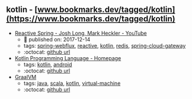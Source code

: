 kotlin - [www.bookmarks.dev/tagged/kotlin](https://www.bookmarks.dev/tagged/kotlin)
---
* [Reactive Spring - Josh Long, Mark Heckler - YouTube](https://www.youtube.com/watch?v=l7VBdWhtl7A)
    * :calendar: published on: 2017-12-14
    * tags: [spring-webflux](../tagged/spring-webflux.md), [reactive](../tagged/reactive.md), [kotlin](../tagged/kotlin.md), [redis](../tagged/redis.md), [spring-cloud-gateway](../tagged/spring-cloud-gateway.md)
    * :octocat: [github url](https://github.com/joshlong/flux-flix-service)
* [Kotlin Programming Language - Homepage](http://kotlinlang.org/)
    * tags: [kotlin](../tagged/kotlin.md), [android](../tagged/android.md)
    * :octocat: [github url](https://github.com/JetBrains/kotlin)
* [GraalVM](http://www.graalvm.org/)
    * tags: [java](../tagged/java.md), [scala](../tagged/scala.md), [kotlin](../tagged/kotlin.md), [virtual-machine](../tagged/virtual-machine.md)
    * :octocat: [github url](https://github.com/oracle/graal)
